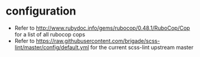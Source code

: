 # configuration

* Refer to http://www.rubydoc.info/gems/rubocop/0.48.1/RuboCop/Cop for a list of all rubocop cops
* Refer to https://raw.githubusercontent.com/brigade/scss-lint/master/config/default.yml for the current scss-lint upstream master